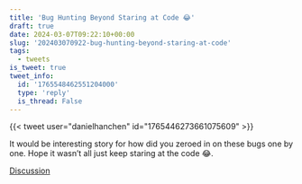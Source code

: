 ```yaml
---
title: 'Bug Hunting Beyond Staring at Code 😂'
draft: true
date: 2024-03-07T09:22:10+00:00
slug: '202403070922-bug-hunting-beyond-staring-at-code'
tags:
  - tweets
is_tweet: true
tweet_info:
  id: '1765548462551204000'
  type: 'reply'
  is_thread: False
---
```




{{< tweet user="danielhanchen" id="1765446273661075609" >}}

It would be interesting story for how did you zeroed in on these bugs one by one. Hope it wasn’t all just keep staring at the code 😂.

[Discussion](https://x.com/sytelus/status/1765548462551204000)
